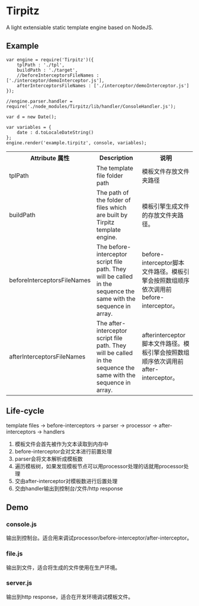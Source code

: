 # Tirpitz
A light extensiable static template engine based on NodeJS.

## Example
```
var engine = require('Tirpitz')({
	tplPath : './tpl',
	buildPath : './target',
	//beforeInterceptorsFileNames : ['./interceptor/demoInterceptor.js'],
	afterInterceptorsFileNames : ['./interceptor/demoInterceptor.js']
});

//engine.parser.handler = require('./node_modules/Tirpitz/lib/handler/ConsoleHandler.js');

var d = new Date();

var variables = {
	date : d.toLocaleDateString()
};
engine.render('example.tirpitz', console, variables);
```
<table>
  <tr>
    <th>Attribute 属性</th>
    <th>Description</th>
    <th>说明</th>
  </tr>
  <tr>
    <td>tplPath</td>
    <td>The template file folder path</td>
    <td>模板文件存放文件夹路径</td>
  </tr>
  <tr>
    <td>buildPath</td>
    <td>The path of the folder of files which are built by Tirpitz template engine.</td>
    <td>模板引擎生成文件的存放文件夹路径。</td>
  </tr>
  <tr>
  	<td>beforeInterceptorsFileNames</td>
  	<td>The before-interceptor script file path. They will be called in the sequence the same with the sequence in array.</td>
  	<td>before-interceptor脚本文件路径。模板引擎会按照数组顺序依次调用前before-interceptor。</td>
  </tr>
  <tr>
  	<td>afterInterceptorsFileNames</td>
  	<td>The after-interceptor script file path. They will be called in the sequence the same with the sequence in array.</td>
  	<td>afterinterceptor脚本文件路径。模板引擎会按照数组顺序依次调用前after-interceptor。</td>
  </tr>
</table>

## Life-cycle
template files -> before-interceptors -> parser -> processor -> after-interceptors -> handlers 

1. 模板文件会首先被作为文本读取到内存中
2. before-interceptor会对文本进行前置处理
3. parser会将文本解析成模板数
4. 遍历模板树，如果发现模板节点可以用processor处理的话就用processor处理
5. 交由after-interceptor对模板数进行后置处理
6. 交由handler输出到控制台/文件/http response

## Demo
### console.js
输出到控制台。适合用来调试processor/before-interceptor/after-interceptor。

### file.js
输出到文件，适合将生成的文件使用在生产环境。

### server.js
输出到http response，适合在开发环境调试模板文件。

